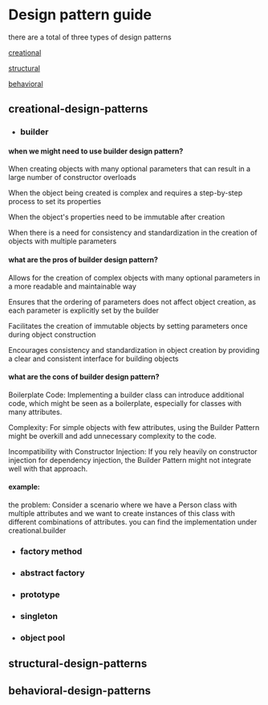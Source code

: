 # Design pattern guide

there are a total of three types of design patterns

[creational](#creational-design-patterns)

[structural](#structural-design-patterns)

[behavioral](#behavioral-design-patterns)

## creational-design-patterns

+ ### builder

#### when we might need to use builder design pattern?
When creating objects with many optional parameters that can result in a large number of constructor overloads

When the object being created is complex and requires a step-by-step process to set its properties

When the object's properties need to be immutable after creation

When there is a need for consistency and standardization in the creation of objects with multiple parameters

#### what are the pros of builder design pattern?

Allows for the creation of complex objects with many optional parameters in a more readable and maintainable way

Ensures that the ordering of parameters does not affect object creation, as each parameter is explicitly set by the builder

Facilitates the creation of immutable objects by setting parameters once during object construction

Encourages consistency and standardization in object creation by providing a clear and consistent interface for building objects

#### what are the cons of builder design pattern?
Boilerplate Code: Implementing a builder class can introduce additional code, which might be seen as a boilerplate, especially for classes with many attributes.

Complexity: For simple objects with few attributes, using the Builder Pattern might be overkill and add unnecessary complexity to the code.

Incompatibility with Constructor Injection: If you rely heavily on constructor injection for dependency injection, the Builder Pattern might not integrate well with that approach.
#### example:
the problem: Consider a scenario where we have a Person class with multiple attributes and we want to create instances of this class with different combinations of attributes.
you can find the implementation under creational.builder
+ ### factory method

+ ### abstract factory

+ ### prototype

+ ### singleton

+ ### object pool

## structural-design-patterns

## behavioral-design-patterns

